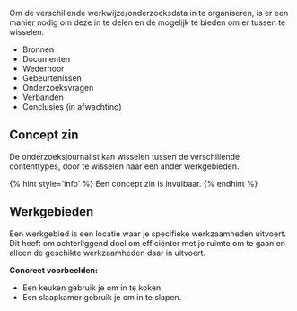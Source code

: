 


Om de verschillende werkwijze/onderzoeksdata in te organiseren, is er een manier nodig om deze in te delen en de mogelijk te bieden om er tussen te wisselen.

* Bronnen
* Documenten
* Wederhoor
* Gebeurtenissen
* Onderzoeksvragen
* Verbanden
* Conclusies (in afwachting)

## Concept zin

De onderzoeksjournalist kan wisselen tussen de verschillende contenttypes, door te wisselen naar een ander werkgebieden.

{% hint style='info' %}
Een concept zin is invulbaar.
{% endhint %}

## Werkgebieden

Een werkgebied is een locatie waar je specifieke werkzaamheden uitvoert. Dit heeft om achterliggend doel om efficiënter met je ruimte om te gaan en alleen de geschikte werkzaamheden daar in uitvoert.

__Concreet voorbeelden:__

* Een keuken gebruik je om in te koken.
* Een slaapkamer gebruik je om in te slapen.

